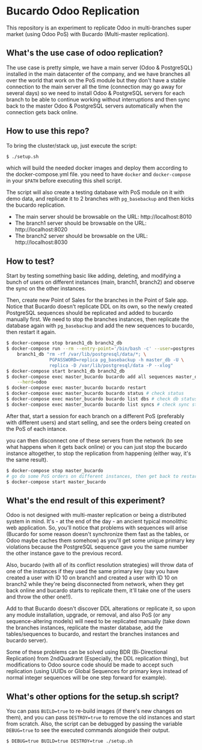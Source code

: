 # Bucardo Odoo Replication

This repository is an experiment to replicate Odoo in multi-branches super
market (using Odoo PoS) with Bucardo (Multi-master replication).

## What's the use case of odoo replication?

The use case is pretty simple, we have a main server (Odoo & PostgreSQL)
installed in the main datacenter of the company, and we have branches all over
the world that work on the PoS module but they don't have a stable connection
to the main server all the time (connection may go away for several days) so
we need to install Odoo & PostgreSQL servers for each branch to be able to
continue working without interruptions and then sync back to the master Odoo &
PostgreSQL servers automatically when the connection gets back online.

## How to use this repo?

To bring the cluster/stack up, just execute the script:

```bash
$ ./setup.sh
```

which will build the needed docker images and deploy them according to the
docker-compose.yml file. you need to have `docker` and `docker-compose` in your
`$PATH` before executing this shell script.

The script will also create a testing database with PoS module on it with demo
data, and replicate it to 2 branches with `pg_basebackup` and then kicks the
bucardo replication.

- The main server should be browsable on the URL: http://localhost:8010
- The branch1 server should be browsable on the URL: http://localhost:8020
- The branch2 server should be browsable on the URL: http://localhost:8030

## How to test?

Start by testing something basic like adding, deleting, and  modifying a bunch
of users on different instances (main, branch1, branch2) and observe the sync
on the other instances.

Then, create new Point of Sales for the branches in the Point of Sale app.
Notice that Bucardo doesn't replicate DDL on its own, so the newly created
PostgreSQL sequences should be replicated and added to bucardo manually first.
We need to stop the branches instances, then replicate the database again with
`pg_basebackup` and add the new sequences to bucardo, then restart it again.

```bash
$ docker-compose stop branch1_db branch2_db
$ docker-compose run --rm --entry-point='/bin/bash -c' --user=postgres \
    branch1_db "rm -rf /var/lib/postgresql/data/*; \
                PGPASSWORD=replica pg_basebackup -h master_db -U \
                replica -D /var/lib/postgresql/data -P --xlog"
$ docker-compose start branch1_db branch2_db
$ docker-compose exec master_bucardo bucardo add all sequences master_db \
    --herd=odoo
$ docker-compose exec master_bucardo bucardo restart
$ docker-compose exec master_bucardo bucardo status # check status
$ docker-compose exec master_bucardo bucardo list dbs # check db statuses
$ docker-compose exec master_bucardo bucardo list syncs # check sync statuses
```

After that, start a session for each branch on a different PoS (preferably with
different users) and start selling, and see the orders being created on the PoS
of each intance.

you can then disconnect one of these servers from the network (to see what
happens when it gets back online) or you can just stop the bucardo instance
altogether, to stop the replication from happening (either way, it's the same
result).

```bash
$ docker-compose stop master_bucardo
# go do some PoS orders on different instances, then get back to restart it
$ docker-compose start master_bucardo
```

## What's the end result of this experiment?

Odoo is not designed with multi-master replication or being a distributed
system in mind. It's - at the end of the day - an ancient typical monolithic
web application. So, you'll notice that problems with sequences will arise
(Bucardo for some reason doesn't synchronize them fast as the tables, or Odoo
maybe caches them somehow) as you'll get some unique primary key violations
because the PostgreSQL sequence gave you the same number the other instance
gave to the previous record.

Also, bucardo (with all of its conflict resolution strategies) will throw data
of one of the instances if they used the same primary key (say you have created
a user with ID 10 on branch1 and created a user with ID 10 on branch2 while
they're being disconnected from network, when they get back online and bucardo
starts to replicate them, it'll take one of the users and throw the other
one!!).

Add to that Bucardo doesn't discover DDL alterations or replicate it, so upon
any module installation, upgrade, or removal, and also PoS (or any
sequence-altering models) will need to be replicated manually (take down the
branches instances, replicate the master database, add the tables/sequences to
bucardo, and restart the branches instances and bucardo server).

Some of these problems can be solved using BDR (Bi-Directional Replication)
from 2ndQuadrant (Especially, the DDL replication thing), but modifications to
Odoo source code should be made to accept such replication (using UUIDs or
Global Sequences for primary keys instead of normal integer sequences will be
one step forward for example).

## What's other options for the setup.sh script?

You can pass `BUILD=true` to re-build images (if there's new changes on them),
and you can pass `DESTROY=true` to remove the old instances and start from
scratch. Also, the script can be debugged by passing the variable `DEBUG=true`
to see the executed commands alongside their output.

```bash
$ DEBUG=true BUILD=true DESTROY=true ./setup.sh
```
